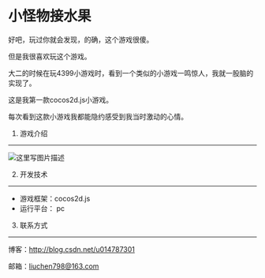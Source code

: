 
小怪物接水果
=============

好吧，玩过你就会发现，的确，这个游戏很傻。

但是我很喜欢玩这个游戏。

大二的时候在玩4399小游戏时，看到一个类似的小游戏一鸣惊人，我就一股脑的实现了。

这是我第一款cocos2d.js小游戏。

每次看到这款小游戏我都能隐约感受到我当时激动的心情。

1. 游戏介绍
-------
![这里写图片描述](http://img.blog.csdn.net/20160809012806281)

2. 开发技术
-------
 - 游戏框架：cocos2d.js
 -  运行平台： pc 

3. 联系方式
-------
博客：http://blog.csdn.net/u014787301 

邮箱：liuchen798@163.com

